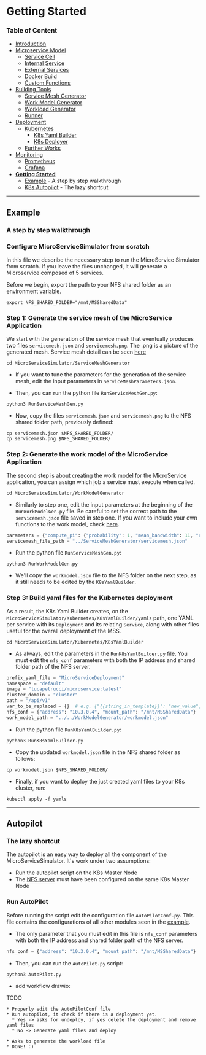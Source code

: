 # Getting Started

### Table of Content
* [Introduction](/README.md)
* [Microservice Model](/Docs/MicroserviceModel.md)
  * [Service Cell](/Docs/MicroserviceModel.md#Service-Cell)
  * [Internal Service](/Docs/MicroserviceModel.md#Internal-Service)
  * [External Services](/Docs/MicroserviceModel.md#External-Services)
  * [Docker Build](/Docs/MicroserviceModel.md#Docker-Build)
  * [Custom Functions](/Docs/MicroserviceModel.md#Custom-Functions)
* [Building Tools](/Docs/BuildingTools.md)
  * [Service Mesh Generator](/Docs/BuildingTools.md#Service-Mesh-Generator)
  * [Work Model Generator](/Docs/BuildingTools.md#Work-Model-Generator)
  * [Workload Generator](/Docs/BuildingTools.md#Workload-Generator)
  * [Runner](/Docs/BuildingTools.md#Runner)
* [Deployment](/Docs/Deployment.md)
    * [Kubernetes](/Docs/Deployment.md#Kubernetes)
      * [K8s Yaml Builder](/Docs/Deployment.md#K8s-Yaml-Builder)
      * [K8s Deployer](/Docs/Deployment.md#K8s-Deployer)
    * [Further Works](/Docs/Deployment.md#Further-Works)
* [Monitoring](/Docs/Monitoring.md)
    * [Prometheus](/Docs/Monitoring.md#Prometheus)
    * [Grafana](/Docs/Monitoring.md#Grafana)
* [**Getting Started**](/Docs/GettingStarted.md)
    * [Example](/Docs/GettingStarted.md#Example) - A step by step walkthrough
    * [K8s Autopilot](/Docs/GettingStarted.md#AutoPilot) - The lazy shortcut
---

## Example
### A step by step walkthrough
### Configure MicroServiceSimulator from scratch

In this file we describe the necessary step to run the MicroService Simulator from scratch.
If you leave the files unchanged, it will generate a Microservice composed of 5 services.

Before we begin, export the path to your NFS shared folder as an environment variable.
```shell
export NFS_SHARED_FOLDER="/mnt/MSSharedData" 
```

### Step 1: Generate the service mesh of the MicroService Application
We start with the generation of the service mesh that eventually produces two files `servicemesh.json` and `servicemesh.png`. The .png is a picture of the generated mesh. Service mesh detail can be seen [here](../ServiceMeshGenerator/README.md)

```shell
cd MicroServiceSimulator/ServiceMeshGenerator
```

* If you want to tune the parameters for the generation of the service mesh, edit the input parameters in `ServiceMeshParameters.json`.

* Then, you can run the python file `RunServiceMeshGen.py`:

```shell
python3 RunServiceMeshGen.py
```

* Now, copy the files `servicemesh.json` and `servicemesh.png` to the NFS shared folder path, previously defined:

```shell
cp servicemesh.json $NFS_SHARED_FOLDER/
cp servicemesh.png $NFS_SHARED_FOLDER/
```

### Step 2: Generate the work model of the MicroService Application
The second step is about creating the work model for the MicroService application, 
you can assign which job a service must execute when called.

```shell
cd MicroServiceSimulator/WorkModelGenerator
```

* Similarly to step one, edit the input parameters at the beginning of the `RunWorkModelGen.py` file.
Be careful to set the correct path to the `servicemesh.json` file saved in step one. If you want to include your own functions to the work model, check [here](CustomJobs.md).

```python
parameters = {"compute_pi": {"probability": 1, "mean_bandwidth": 11, "range_complexity": [1, 250]}}
servicemesh_file_path = "../ServiceMeshGenerator/servicemesh.json"
```

* Run the python file `RunServiceMeshGen.py`:

```shell
python3 RunWorkModelGen.py
```

* We'll copy the `workmodel.json` file to the NFS folder on the next step, as it still needs to be edited by the `K8sYamlBuilder`.

### Step 3: Build yaml files for the Kubernetes deployment

As a result, the K8s Yaml Builder creates, on the `MicroServiceSimulator/Kubernetes/K8sYamlBuilder/yamls` path, one YAML per service with its `Deployment` and its relating `Service`, along with other files useful for the overall deployment of the MSS.

```shell
cd MicroServiceSimulator/Kubernetes/K8sYamlBuilder
```

* As always, edit the parameters in the `RunK8sYamlBuilder.py` file. You must edit the `nfs_conf` parameters with both the IP address and shared folder path of the NFS server.
  
```python
prefix_yaml_file = "MicroServiceDeployment"
namespace = "default"
image = "lucapetrucci/microservice:latest"
cluster_domain = "cluster"
path = "/api/v1"
var_to_be_replaced = {}  # e.g. {"{{string_in_template}}": "new_value", ...}
nfs_conf = {"address": "10.3.0.4", "mount_path": "/mnt/MSSharedData"}
work_model_path = "../../WorkModelGenerator/workmodel.json"
```

* Run the python file `RunK8sYamlBuilder.py`:

```shell
python3 RunK8sYamlBuilder.py
```

* Copy the updated `workmodel.json` file in the NFS shared folder as follows:

```shell
cp workmodel.json $NFS_SHARED_FOLDER/
```

* Finally, if you want to deploy the just created yaml files to your K8s cluster, run:

```shell
kubectl apply -f yamls
```

---
## Autopilot
### The lazy shortcut

The autopilot is an easy way to deploy all the component of the MicroServiceSimulator. It's work under two assumptions:
* Run the autopilot script on the K8s Master Node
* The [NFS server](/Docs/NFSConfig.md) must have been configured on the same K8s Master Node

### Run AutoPilot
Before running the script edit the configuration file `AutoPilotConf.py`. This file contains the configurations of all other modules seen in the [example](/Docs/Example.md).  

* The only parameter that you must edit in this file is `nfs_conf` parameters with both the IP address and shared folder path of the NFS server.

```python
nfs_conf = {"address": "10.3.0.4", "mount_path": "/mnt/MSSharedData"}
```

* Then, you can run the `AutoPilot.py` script:

```shell
python3 AutoPilot.py
```

* add workflow drawio:
 
TODO

    * Properly edit the AutoPilotConf file
    * Run autopilot, it check if there is a deployment yet. 
      * Yes -> asks for undeploy, if yes delete the deployment and remove yaml files
      * No -> Generate yaml files and deploy
        
    * Asks to generate the workload file
    * DONE! :)
